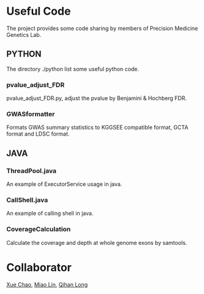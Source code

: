# Useful Code
The project provides some code sharing by members of Precision Medicine Genetics Lab.
## PYTHON
The directory ./python list some useful python code.
### pvalue_adjust_FDR
pvalue_adjust_FDR.py, adjust the pvalue by Benjamini & Hochberg FDR.
### GWASformatter
Formats GWAS summary statistics to KGGSEE compatible format, GCTA format and LDSC format.
## JAVA
### ThreadPool.java
An example of ExecutorService usage in java.
### CallShell.java
An example of calling shell in java.
### CoverageCalculation
Calculate the coverage and depth at whole genome exons by samtools.
# Collaborator
[Xue Chao](https://github.com/chaoxue-sysu), [Miao Lin](https://github.com/WoodyMiao), [Qihan Long](https://github.com/longqh3)
